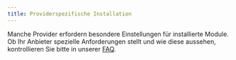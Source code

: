 ```yaml
---
title: Providerspezifische Installation
---
```


Manche Provider erfordern besondere Einstellungen für installierte Module. Ob Ihr Anbieter spezielle Anforderungen stellt und wie diese aussehen, kontrollieren Sie bitte in unserer [FAQ](http://faq.oxidmodule.com/Modulinstallation/providerspezifische-Installation/).